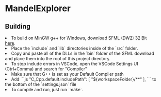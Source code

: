 # MandelExplorer

<h2> Building</h2>
<li> To build on MinGW g++ for Windows, download SFML (DW2) 32 Bit <a href="https://www.sfml-dev.org/files/SFML-2.5.1-windows-gcc-7.3.0-mingw-32-bit.zip">here</a>. <br><li> Place the `include` and `lib` directories inside of the `src` folder. <br>
<li>Copy and paste all of the DLLs in the `bin` folder of the SFML download and place them into the root of this project directory. <br>
<li>To stop include errors in VSCode, open the VSCode Settings UI (Ctrl+Comma) and search for "Compiler"
<li>Make sure that G++ is set as your Default Compiler path
<li>Add ```js
"C_Cpp.default.includePath": [
        "${workspaceFolder}/**"
    ],
```
to the bottom of the `settings.json` file
<li>To compile and run, just run `make`.
